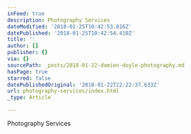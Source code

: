 ```yaml
---
inFeed: true
description: Photography Services
dateModified: '2018-01-25T10:42:53.816Z'
datePublished: '2018-01-25T10:42:54.410Z'
title: ''
author: []
publisher: {}
via: {}
sourcePath: _posts/2018-01-22-damien-doyle-photography.md
hasPage: true
starred: false
datePublishedOriginal: '2018-01-22T22:22:37.633Z'
url: photography-services/index.html
_type: Article

---
```

Photography Services